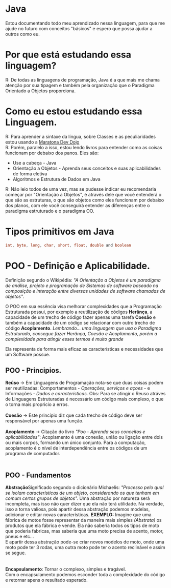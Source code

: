 # Java

Estou documentando todo meu aprendizado nessa linguagem, para que me ajude no futuro com conceitos "básicos" e espero que possa ajudar a outros como eu.


# Por que está estudando essa linguagem?
R: De todas as linguagens de programação, Java é a que mais me chama atenção por sua tipagem e também pela organização que o Paradigma Orientado a Objetos proporciona.

# Como eu estou estudando essa Linguagem.
R: Para aprender a sintaxe da língua, sobre Classes e as peculiaridades estou usando a <a href="https://www.youtube.com/playlist?list=PL62G310vn6nFIsOCC0H-C2infYgwm8SWW">Maratona Dev Dojo</a><br>
R: Porém, paralelo a isso, estou lendo livros para entender como as coisas funcionam por debaixo dos panos.
Eles são: <ul>
	<li>Use a cabeça - Java</li>
	<li>Orientação a Objetos - Aprenda seus conceitos e suas aplicabilidades de forma eletiva</li>
	<li>Algoritmos e Estrutura de Dados em Java</li>
</ul>
R: Não leio todos de uma vez, mas se pudesse indicar eu recomendaria começar por "Orientação a Objetos", é através dele que você entenderá o que são as estruturas, o que são objetos como eles funcionam por debaixo dos planos, com ele você conseguirá entender as diferenças entre o paradigma estruturado e o paradigma OO.

# Tipos primitivos em Java
``` java
int, byte, long, char, short, float, double and boolean
```

# POO - Definição e Aplicabilidade.
Definição segundo o Wikipédia: <em>"A Orientação a Objetos é um paradigma de análise, projeto e programação de Sistemas de software baseado na composição e interação entre diversas unidades de software chamadas de objetos"</em>.


O POO em sua essência visa melhorar complexidades que a Programação Estruturada possui, por exemplo a reutilização de códigos <strong>Herânça</strong>, a capacidade de um trecho de código fazer apenas uma tarefa <strong>Coesão</strong> e também a capacidade de um código se relacionar com outro trecho de código <strong>Acoplamento</strong>.
<i>Lembrando... uma linguagem que usa o Paradigma Estruturado, consegue fazer Herânça, Coesão e Acoplamento, porém a complexidade para atingir esses termos é muito grande</i> 

Ela representa de forma mais eficaz as características e necessidades que um Software possue.

## POO - Principios.

<strong>Reúso</strong> -> Em Linguagens de Programação nota-se que duas coisas podem ser reutilizadas: Comportamentos - <em>Operações, serviços e açoes</em> - e Informações - <em>Dados e características.</em>
Obs: Para se atingir o Reuso atráves de Linguagens Estruturadas é necessário um código mais complexo, o que o torna mais propricio a erros.
<br><br>
<strong>Coesão</strong> -> Este princípio diz que cada trecho de código deve ser responsável por apenas uma função.
<br><br>
<strong>Acoplamento</strong> -> Citação do livro <em>"Poo - Aprenda seus conceitos e aplicabilidades"</em>: Acoplamento é uma conexão, união ou ligação entre dois ou mais corpos, formando um único conjunto. Para a computação, acoplamento é o nível de interdependência entre os códigos de um programa de computador.
<br><br>

## POO - Fundamentos
<strong>Abstração</strong>Significado segundo o dicionário Michaelis: <em>"Processo pelo qual se isolam características de um objeto, considerando os que tenham em comum certos grupos de objetos".</em> Uma abstração por natureza será incompleta, mas isso não quer dizer que ela não terá utilidade. Na verdade, isso a torna valiosa, pois apartir dessa abstração podemos modelas, adicionar e editar novas características.
<strong>EXEMPLO:</strong> Imagine que uma fábrica de motos fosse representar da maneira mais simples <i>(Abstrata)</i> os produtos que ela fábrica e vende. Ela não saberia todos os tipos de moto que poderia fabricas, mas saberia que uma moto precisa de acento, motor, pneus e etc...<br>
E apartir dessa abstração pode-se criar novos modelos de moto, onde uma moto pode ter 3 rodas, uma outra moto pode ter o acento reclinável e assim se segue.
<br><br><br>
<strong>Encapsulamento</strong>: Tornar o complexo, simples e tragável.<br>
Com o encapsulamento podemos esconder toda a complexidade do código e retornar apens o resultado esperado.
